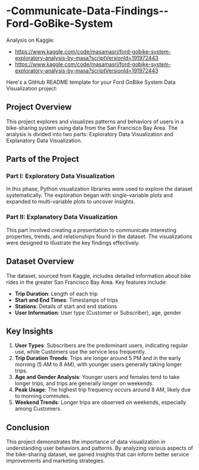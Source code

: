 # -Communicate-Data-Findings--Ford-GoBike-System

Analysis on Kaggle:
- https://www.kaggle.com/code/masamasri/ford-gobike-system-exploratory-analysis-by-masa?scriptVersionId=191972443
- https://www.kaggle.com/code/masamasri/ford-gobike-system-exploratory-analysis-by-masa?scriptVersionId=191972443

Here's a GitHub README template for your Ford GoBike System Data Visualization project:


## Project Overview

This project explores and visualizes patterns and behaviors of users in a bike-sharing system using data from the San Francisco Bay Area. The analysis is divided into two parts: Exploratory Data Visualization and Explanatory Data Visualization.


## Parts of the Project

### Part I: Exploratory Data Visualization
In this phase, Python visualization libraries were used to explore the dataset systematically. The exploration began with single-variable plots and expanded to multi-variable plots to uncover insights.

### Part II: Explanatory Data Visualization
This part involved creating a presentation to communicate interesting properties, trends, and relationships found in the dataset. The visualizations were designed to illustrate the key findings effectively.

## Dataset Overview

The dataset, sourced from Kaggle, includes detailed information about bike rides in the greater San Francisco Bay Area. Key features include:

- **Trip Duration**: Length of each trip
- **Start and End Times**: Timestamps of trips
- **Stations**: Details of start and end stations
- **User Information**: User type (Customer or Subscriber), age, gender

## Key Insights

1. **User Types**: Subscribers are the predominant users, indicating regular use, while Customers use the service less frequently.
2. **Trip Duration Trends**: Trips are longer around 5 PM and in the early morning (5 AM to 8 AM), with younger users generally taking longer trips.
3. **Age and Gender Analysis**: Younger users and females tend to take longer trips, and trips are generally longer on weekends.
4. **Peak Usage**: The highest trip frequency occurs around 8 AM, likely due to morning commutes.
5. **Weekend Trends**: Longer trips are observed on weekends, especially among Customers.

## Conclusion

This project demonstrates the importance of data visualization in understanding user behaviors and patterns. By analyzing various aspects of the bike-sharing dataset, we gained insights that can inform better service improvements and marketing strategies.


